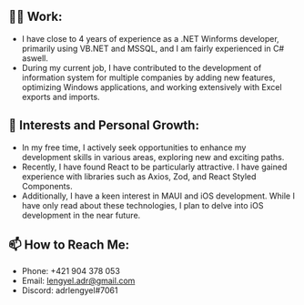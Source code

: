 ## 👨‍💻 Work:

- I have close to 4 years of experience as a .NET Winforms developer, primarily using VB.NET and MSSQL, and I am fairly experienced in C# aswell.
- During my current job, I have contributed to the development of information system for multiple companies by adding new features, optimizing Windows applications, and working extensively with Excel exports and imports.

## 🌟 Interests and Personal Growth:

- In my free time, I actively seek opportunities to enhance my development skills in various areas, exploring new and exciting paths.
- Recently, I have found React to be particularly attractive. I have gained experience with libraries such as Axios, Zod, and React Styled Components.
- Additionally, I have a keen interest in MAUI and iOS development. While I have only read about these technologies, I plan to delve into iOS development in the near future.

## 📫 How to Reach Me:

- Phone: +421 904 378 053
- Email: lengyel.adr@gmail.com
- Discord: adrlengyel#7061
